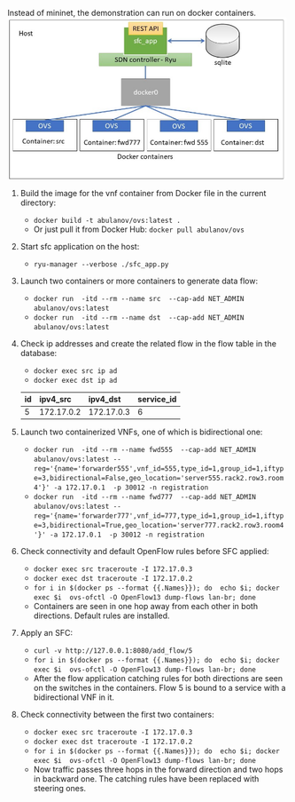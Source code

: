 Instead of mininet, the demonstration can run on docker containers. 
![Dockerized demo environment](https://github.com/abulanov/sfc_app/blob/master/src/docker-sfc-demonstration.jpg)
1.	Build the image for the vnf container from Docker file in the current directory:
    * ```docker build -t abulanov/ovs:latest .```
    * Or just pull it from Docker Hub: ```docker pull abulanov/ovs```
2.	Start sfc application on the host:
    * ```ryu-manager --verbose ./sfc_app.py```
3.	Launch two containers or more containers to generate data flow:
    * ```docker run  -itd --rm --name src  --cap-add NET_ADMIN abulanov/ovs:latest```
    * ```docker run  -itd --rm --name dst  --cap-add NET_ADMIN abulanov/ovs:latest```
4.	Check ip addresses and create the related flow in the flow table in the database:
    * ```docker exec src ip ad```
    * ```docker exec dst ip ad``` 

    | id | ipv4_src   | ipv4_dst   | service_id |
    |----|------------|------------|------------|
    | 5  | 172.17.0.2 | 172.17.0.3 | 6          |
5.	Launch two containerized VNFs, one of which is bidirectional one:
    * ```docker run  -itd --rm --name fwd555  --cap-add NET_ADMIN abulanov/ovs:latest --reg='{name='forwarder555',vnf_id=555,type_id=1,group_id=1,iftype=3,bidirectional=False,geo_location='server555.rack2.row3.room4'}' -a 172.17.0.1  -p 30012 -n registration```
    * ```docker run  -itd --rm --name fwd777  --cap-add NET_ADMIN abulanov/ovs:latest --reg='{name='forwarder777',vnf_id=777,type_id=1,group_id=1,iftype=3,bidirectional=True,geo_location='server777.rack2.row3.room4'}' -a 172.17.0.1  -p 30012 -n registration```
6.	Check connectivity and default OpenFlow rules before SFC applied:
    * ```docker exec src traceroute -I 172.17.0.3```
    * ```docker exec dst traceroute -I 172.17.0.2```
    * ```for i in $(docker ps --format {{.Names}}); do  echo $i; docker exec $i  ovs-ofctl -O OpenFlow13 dump-flows lan-br; done```
    * Containers are seen in one hop away from each other in both directions. Default rules are installed.

7.	Apply an SFC:
    * ```curl -v http://127.0.0.1:8080/add_flow/5```
    * ```for i in $(docker ps --format {{.Names}}); do  echo $i; docker exec $i  ovs-ofctl -O OpenFlow13 dump-flows lan-br; done```
    * After the flow application catching rules for both directions are seen on the switches in the containers. Flow 5 is bound to a service with a bidirectional VNF in it.

8.	Check connectivity between the first two containers:
    * ```docker exec src traceroute -I 172.17.0.3```
    * ```docker exec dst traceroute -I 172.17.0.2```
    * ```for i in $(docker ps --format {{.Names}}); do  echo $i; docker exec $i  ovs-ofctl -O OpenFlow13 dump-flows lan-br; done```
    * Now traffic passes three hops in the forward direction and two hops in backward one.  The catching rules have been replaced with steering ones.
